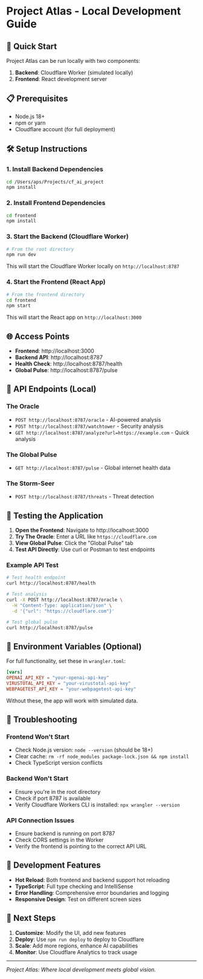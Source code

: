 # Project Atlas - Local Development Guide

## 🚀 Quick Start

Project Atlas can be run locally with two components:
1. **Backend**: Cloudflare Worker (simulated locally)
2. **Frontend**: React development server

## 📋 Prerequisites

- Node.js 18+
- npm or yarn
- Cloudflare account (for full deployment)

## 🛠️ Setup Instructions

### 1. Install Backend Dependencies
```bash
cd /Users/aps/Projects/cf_ai_project
npm install
```

### 2. Install Frontend Dependencies
```bash
cd frontend
npm install
```

### 3. Start the Backend (Cloudflare Worker)
```bash
# From the root directory
npm run dev
```
This will start the Cloudflare Worker locally on `http://localhost:8787`

### 4. Start the Frontend (React App)
```bash
# From the frontend directory
cd frontend
npm start
```
This will start the React app on `http://localhost:3000`

## 🌐 Access Points

- **Frontend**: http://localhost:3000
- **Backend API**: http://localhost:8787
- **Health Check**: http://localhost:8787/health
- **Global Pulse**: http://localhost:8787/pulse

## 🔧 API Endpoints (Local)

### The Oracle
- `POST http://localhost:8787/oracle` - AI-powered analysis
- `POST http://localhost:8787/watchtower` - Security analysis
- `GET http://localhost:8787/analyze?url=https://example.com` - Quick analysis

### The Global Pulse
- `GET http://localhost:8787/pulse` - Global internet health data

### The Storm-Seer
- `POST http://localhost:8787/threats` - Threat detection

## 🎯 Testing the Application

1. **Open the Frontend**: Navigate to http://localhost:3000
2. **Try The Oracle**: Enter a URL like `https://cloudflare.com`
3. **View Global Pulse**: Click the "Global Pulse" tab
4. **Test API Directly**: Use curl or Postman to test endpoints

### Example API Test
```bash
# Test health endpoint
curl http://localhost:8787/health

# Test analysis
curl -X POST http://localhost:8787/oracle \
  -H "Content-Type: application/json" \
  -d '{"url": "https://cloudflare.com"}'

# Test global pulse
curl http://localhost:8787/pulse
```

## 🔑 Environment Variables (Optional)

For full functionality, set these in `wrangler.toml`:
```toml
[vars]
OPENAI_API_KEY = "your-openai-api-key"
VIRUSTOTAL_API_KEY = "your-virustotal-api-key"
WEBPAGETEST_API_KEY = "your-webpagetest-api-key"
```

Without these, the app will work with simulated data.

## 🐛 Troubleshooting

### Frontend Won't Start
- Check Node.js version: `node --version` (should be 18+)
- Clear cache: `rm -rf node_modules package-lock.json && npm install`
- Check TypeScript version conflicts

### Backend Won't Start
- Ensure you're in the root directory
- Check if port 8787 is available
- Verify Cloudflare Workers CLI is installed: `npx wrangler --version`

### API Connection Issues
- Ensure backend is running on port 8787
- Check CORS settings in the Worker
- Verify the frontend is pointing to the correct API URL

## 🎨 Development Features

- **Hot Reload**: Both frontend and backend support hot reloading
- **TypeScript**: Full type checking and IntelliSense
- **Error Handling**: Comprehensive error boundaries and logging
- **Responsive Design**: Test on different screen sizes

## 🚀 Next Steps

1. **Customize**: Modify the UI, add new features
2. **Deploy**: Use `npm run deploy` to deploy to Cloudflare
3. **Scale**: Add more regions, enhance AI capabilities
4. **Monitor**: Use Cloudflare Analytics to track usage

---

*Project Atlas: Where local development meets global vision.*
